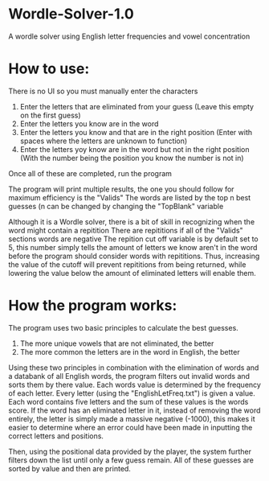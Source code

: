 # Wordle-Solver-1.0

A wordle solver using English letter frequencies and vowel concentration

# How to use:

There is no UI so you must manually enter the characters
1. Enter the letters that are eliminated from your guess (Leave this empty on the first guess)
2. Enter the letters you know are in the word
3. Enter the letters you know and that are in the right position (Enter with spaces where the letters are unknown to function)
4. Enter the letters yoy know are in the word but not in the right position (With the number being the position you know the number is not in)

Once all of these are completed, run the program

The program will print multiple results, the one you should follow for maximum efficiency is the "Valids"
The words are listed by the top n best guesses (n can be changed by changing the "TopBlank" variable

Although it is a Wordle solver, there is a bit of skill in recognizing when the word might contain a repitition
There are repititions if all of the "Valids" sections words are negative
The repition cut off variable is by default set to 5, this number simply tells the amount of letters we know aren't in the word before the program should consider words with repititions. Thus, increasing the value of the cutoff will prevent repititions from being returned, while lowering the value below the amount of eliminated letters will enable them.

# How the program works:

The program uses two basic principles to calculate the best guesses.
1. The more unique vowels that are not eliminated, the better
2. The more common the letters are in the word in English, the better

Using these two principles in combination with the elimination of words and a databank of all English words, the program filters out invalid words and sorts them by there value. Each words value is determined by the frequency of each letter. Every letter (using the "EnglishLetFreq.txt") is given a value. Each word contains five letters and the sum of these values is the words score. If the word has an eliminated letter in it, instead of removing the word entirely, the letter is simply made a massive negative (-1000), this makes it easier to determine where an error could have been made in inputting the correct letters and positions.

Then, using the positional data provided by the player, the system further filters down the list until only a few guess remain. All of these guesses are sorted by value and then are printed. 
